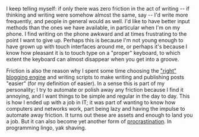 <!--
.. title: Friction
.. slug: friction
.. date: 2019-01-26 12:27:03 UTC+01:00
.. tags: procrastination, writing
.. category: 
.. link: 
.. description: 
.. type: text
-->

I keep telling myself: if only there was zero friction in the act of writing -- if thinking and writing were somehow almost the same, say -- I'd write more frequently, and people in general would as well. I'd like to have better input methods than the ones we have available, in particular when I'm on my phone. I find writing on the phone awkward and at times frustrating to the point I want to give up. Perhaps this is because I'm not young enough to have grown up with touch interfaces around me, or perhaps it's because I know how pleasant it is to touch type on a "proper" keyboard, to which extent the keyboard can almost disappear when you get into a groove.

Friction is also the reason why I spent some time choosing the ["right" blogging engine][1] and writing scripts to make writing and publishing posts "easier" (for my definition of easier). In a sense this is part of my personality; I try to automate or polish away any friction because I find it annoying, and I want things to be simple and regular in the day to day. This is how I ended up with a job in IT; it was part of wanting to know how computers and networks work, part being lazy and having the impulse to automate away friction. It turns out these are assets and enough to land you a job. But it can also become yet another form of [procrastination][2]. In programming lingo, yak shaving.

[1]: link://slug/nikola
[2]: link://slug/procrastination
